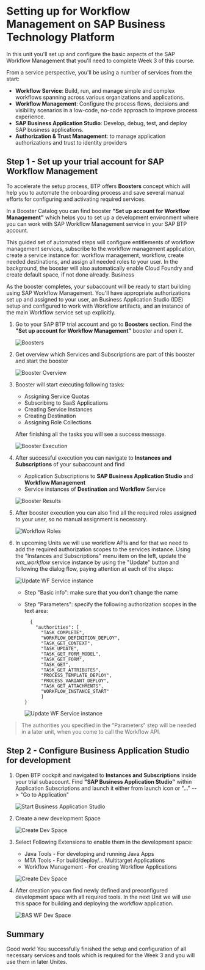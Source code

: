 # Setting up for Workflow Management on SAP Business Technology Platform

In this unit you'll set up and configure the basic aspects of the SAP Workflow Management that you'll need to complete Week 3 of this course.   

From a service perspective, you'll be using a number of services from the start:

* **Workflow Service**: Build, run, and manage simple and complex workflows spanning across various organizations and applications.
* **Workflow Management**: Configure the process flows, decisions and visibility scenarios in a low-code, no-code approach to improve process experience.
* **SAP Business Application Studio**: Develop, debug, test, and deploy SAP business applications.
* **Authorization & Trust Management**: to manage application authorizations and trust to identity providers


## Step 1 - Set up your trial account for SAP Workflow Management

To accelerate the setup process, BTP offers **Boosters** concept which will help you to automate the onboarding process and save several manual efforts for configuring and activating required services.

In a Booster Catalog you can find booster **"Set up account for Workflow Management"** which helps you to set up a development environment where you can work with SAP Workflow Management service in your SAP BTP account.

This guided set of automated steps will configure entitlements of workflow management services, subscribe to the workflow management application, create a service instance for: workflow management, workflow, create needed destinations, and assign all needed roles to your user. In the background, the booster will also automatically enable Cloud Foundry and create default space, if not done already. Business 

As the booster completes, your subaccount will be ready to start building using SAP Workflow Management. You'll have appropriate authorizations set up and assigned to your user, an Business Application Studio (IDE) setup and configured to work with Workflow artifacts, and an instance of the main Workflow service set up explicitly.
   
1. Go to your SAP BTP trial account and go to **Boosters** section. Find the **"Set up account for Workflow Management"** booster and open it.

    ![Boosters](./images/boosterstart.png)

2. Get overview which Services and Subscriptions are part of this booster and start the booster

    ![Booster Overview](./images/boosteroverview.png)

3. Booster will start executing following tasks:
   * Assigning Service Quotas
   * Subscribing to SaaS Applications
   * Creating Service Instances
   * Creating Destination
   * Assigning Role Collections
   
   After finishing all the tasks you will see a success message.

    ![Booster Execution](./images/boosterexecution.png)

4. After successful execution you can navigate to **Instances and Subscriptions** of your subaccount and find
   * Application Subscriptions to **SAP Business Application Studio** and **Workflow Management**
   * Service instances of **Destination** and **Workflow** Service

   ![Booster Results](./images/boosterfinish.png)

5. After booster execution you can also find all the required roles assigned to your user, so no manual assignment is necessary.
   
    ![Workflow Roles](./images/workflowroles.png)

6. In upcoming Units we will use workflow APIs and for that we need to add the required authorization scopes to the services instance. Using the "Instances and Subscriptions" menu item on the left, update the *wm_workflow* service instance by using the "Update" button and following the dialog flow, paying attention at each of the steps:

    ![Update WF Service instance](./images/wf_update_service_instance.png)

      - Step "Basic info": make sure that you don't change the name
      - Step "Parameters": specify the following authorization scopes in the text area:

      	```
          {
      	    "authorities": [
      	      "TASK_COMPLETE",
      	      "WORKFLOW_DEFINITION_DEPLOY",
      	      "TASK_GET_CONTEXT",
      	      "TASK_UPDATE",
      	      "TASK_GET_FORM_MODEL",
      	      "TASK_GET_FORM",
      	      "TASK_GET",
      	      "TASK_GET_ATTRIBUTES",
      	      "PROCESS_TEMPLATE_DEPLOY",
      	      "PROCESS_VARIANT_DEPLOY",
      	      "TASK_GET_ATTACHMENTS",
      	      "WORKFLOW_INSTANCE_START"
              ]
      	}
          ```

        ![Update WF Service instance](./images/wf_update_scopes.png)

> The authorities you specified in the "Parameters" step will be needed in a later unit, when you come to call the Workflow API.
## Step 2 - Configure Business Application Studio for development

1. Open BTP cockpit and navigated to **Instances and Subscriptions** inside your trial subaccount. Find **"SAP Business Application Studio"** within Application Subscriptions and launch it either from launch icon or "..." --> "Go to Application"
   
   ![Start Business Application Studio](./images/bas_launch.png)
   
2. Create a new development Space 
   
    ![Create Dev Space](./images/bas_create_space.png)
    
3. Select Following Extensions to enable them in the development space:
    * Java Tools - For developing and running Java Apps
    * MTA Tools - For build/deploy/... Multitarget Applications
    * Workflow Management - For creating Workflow Applications
   
   ![Create Dev Space](./images/bas_new_space.png)

4. After creation you can find newly defined and preconfigured development space with all required tools. In the next Unit we will use this space for building and deploying the workflow application. 
   
   ![BAS WF Dev Space](./images/bas_wf_space.png)

## Summary

Good work!
You successfully finished the setup and configuration of all necessary services and tools which is required for the Week 3 and you will use them in later Unites.

